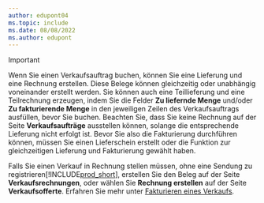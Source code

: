 ```yaml
---
author: edupont04
ms.topic: include
ms.date: 08/08/2022
ms.author: edupont
---
```

> [!IMPORTANT]
> Wenn Sie einen Verkaufsauftrag buchen, können Sie eine Lieferung und eine Rechnung erstellen. Diese Belege können gleichzeitig oder unabhängig voneinander erstellt werden. Sie können auch eine Teillieferung und eine Teilrechnung erzeugen, indem Sie die Felder **Zu liefernde Menge** und/oder **Zu fakturierende Menge** in den jeweiligen Zeilen des Verkaufsauftrags ausfüllen, bevor Sie buchen. Beachten Sie, dass Sie keine Rechnung auf der Seite **Verkaufsaufträge** ausstellen können, solange die entsprechende Lieferung nicht erfolgt ist. Bevor Sie also die Fakturierung durchführen können, müssen Sie einen Lieferschein erstellt oder die Funktion zur gleichzeitigen Lieferung und Fakturierung gewählt haben.
>
> Falls Sie einen Verkauf in Rechnung stellen müssen, ohne eine Sendung zu registrieren[!INCLUDE[prod_short](prod_short.md)], erstellen Sie den Beleg auf der Seite **Verkaufsrechnungen**, oder wählen Sie **Rechnung erstellen** auf der Seite **Verkaufsofferte**. Erfahren Sie mehr unter [Fakturieren eines Verkaufs](../sales-how-invoice-sales.md).
